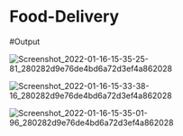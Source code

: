 # Food-Delivery

#Output

![Screenshot_2022-01-16-15-35-25-81_280282d9e76de4bd6a72d3ef4a862028](https://user-images.githubusercontent.com/76733176/149655969-5f618bba-d3d1-433c-a5d5-838a4b609d70.jpg)

![Screenshot_2022-01-16-15-33-38-16_280282d9e76de4bd6a72d3ef4a862028](https://user-images.githubusercontent.com/76733176/149655983-fb6daf6d-5069-4db1-be64-67770fd0be0d.jpg)

![Screenshot_2022-01-16-15-35-01-96_280282d9e76de4bd6a72d3ef4a862028](https://user-images.githubusercontent.com/76733176/149655991-02d76b96-b915-4633-aec2-838b2f671a38.jpg)



